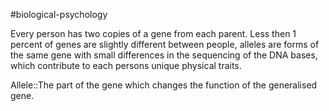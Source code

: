 #biological-psychology 

Every person has two copies of a gene from each parent. Less then 1 percent of genes are slightly different between people, alleles are forms of the same gene with small differences in the sequencing of the DNA bases, which contribute to each persons unique physical traits. 

Allele::The part of the gene which changes the function of the generalised gene.
<!--SR:!2023-12-21,3,250-->
